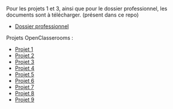 Pour les projets 1 et 3, ainsi que pour le dossier professionnel, les documents sont à télécharger. (présent dans ce repo)

- [Dossier professionnel](https://github.com/MR-BOUBAKOUR/greta-eval/blob/main/dossier-professionnel_BOUBAKOUR.odt)

Projets OpenClasserooms :

- [Projet 1](https://github.com/MR-BOUBAKOUR/greta-eval/blob/main/MB_P1_demarrez-votre-formation-de-developpeur-dapplication-java-1_2024-10-29T193029%20(2).zip)  
- [Projet 2](https://github.com/MR-BOUBAKOUR/-BOUBAKOUR-MohamedRedha-debug-Java-)  
- [Projet 3](https://github.com/MR-BOUBAKOUR/greta-eval/blob/main/MB_P3_designez-une-application-java-adaptee-aux-besoins-clients_2024-12-23T110356%20(1).zip)  
- [Projet 4](https://github.com/MR-BOUBAKOUR/-BOUBAKOUR-MohamedRedha-p4-test-Java-)  
- [Projet 5](https://github.com/MR-BOUBAKOUR/-BOUBAKOUR-MohamedRedha-p5-api-spring)  
- [Projet 6](https://github.com/MR-BOUBAKOUR/-BOUBAKOUR-MohamedRedha-p6-appAZ-spring)  
- [Projet 7](https://github.com/MR-BOUBAKOUR/-BOUBAKOUR-MohamedRedha-p7-secureApp-spring)  
- [Projet 8](https://github.com/MR-BOUBAKOUR/p8-DistributedSystems-spring-modulith)  
- [Projet 9](https://github.com/MR-BOUBAKOUR/-BOUBAKOUR-MohamedRedha-p9-MicroServices-spring)  
